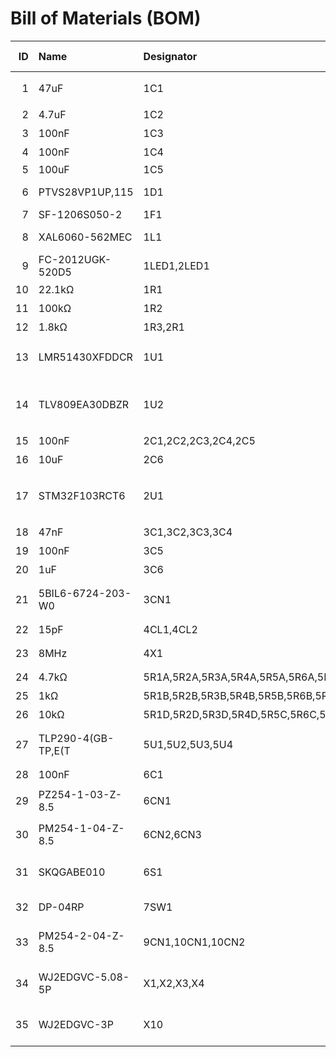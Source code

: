 # Bill of Materials (BOM)

|   ID | Name               | Designator                                                                                 | Footprint                           |   Quantity | Manufacturer Part       | Manufacturer               | Supplier   | Supplier Part   |   Price |
|-----:|:-------------------|:-------------------------------------------------------------------------------------------|:------------------------------------|-----------:|:------------------------|:---------------------------|:-----------|:----------------|--------:|
|    1 | 47uF               | 1C1                                                                                        | CAP-TH_BD6.3-P2.50-D0.5-FD          |          1 | 50YXM47MEFCTA6.3X11     | rubycon(红宝石)            | LCSC       | C473209         |   0.071 |
|    2 | 4.7uF              | 1C2                                                                                        | C1206                               |          1 | GRM319R61H475KA12D      | muRata(村田)               | LCSC       | C415529         |   0.072 |
|    3 | 100nF              | 1C3                                                                                        | C0603                               |          1 | GRM188R71H104KA93D      | muRata(村田)               | LCSC       | C77055          |   0.006 |
|    4 | 100nF              | 1C4                                                                                        | C0402                               |          1 | GRM155R71C104KA88D      | muRata(村田)               | LCSC       | C71629          |   0.002 |
|    5 | 100uF              | 1C5                                                                                        | C1210                               |          1 | C3225X6S0J107MT000N     | TDK                        | LCSC       | C342609         |   0.633 |
|    6 | PTVS28VP1UP,115    | 1D1                                                                                        | SOD-128_L3.7-W2.5-LS4.7-RD          |          1 | PTVS28VP1UP,115         | Nexperia(安世)             | LCSC       | C553404         |   0.302 |
|    7 | SF-1206S050-2      | 1F1                                                                                        | F1206                               |          1 | SF-1206S050-2           | BOURNS                     | LCSC       | C913260         |   0.226 |
|    8 | XAL6060-562MEC     | 1L1                                                                                        | IND-SMD_L6.6-W6.4                   |          1 | XAL6060-562MEC          | Coilcraft(线艺)            | LCSC       | C7419740        |   1.599 |
|    9 | FC-2012UGK-520D5   | 1LED1,2LED1                                                                                | LED0805-R-RD                        |          2 | NCD0805G1               | 国星光电                   | LCSC       | C84260          |   0.02  |
|   10 | 22.1kΩ             | 1R1                                                                                        | R0402                               |          1 | CRCW040222K1FKED        | VISHAY(威世)               | LCSC       | C844504         |   0.004 |
|   11 | 100kΩ              | 1R2                                                                                        | R0402                               |          1 | CRCW0402100KFKED        | VISHAY(威世)               | LCSC       | C481918         |   0.003 |
|   12 | 1.8kΩ              | 1R3,2R1                                                                                    | R0805                               |          2 | RC0805FR-071K8L         | YAGEO(国巨)                | LCSC       | C137579         |   0.002 |
|   13 | LMR51430XFDDCR     | 1U1                                                                                        | TSOT-23-6_L2.9-W1.6-P0.95-LS2.8-TL  |          1 | LMR51430XFDDCR          | TI(德州仪器)               | LCSC       | C5219260        |   1.358 |
|   14 | TLV809EA30DBZR     | 1U2                                                                                        | SOT-23-3_L2.9-W1.3-P1.90-LS2.4-BR   |          1 | TLV809EA30DBZR          | TI(德州仪器)               | LCSC       | C2860914        |   0.215 |
|   15 | 100nF              | 2C1,2C2,2C3,2C4,2C5                                                                        | C0603                               |          5 | CC0603KRX7R9BB104       | YAGEO(国巨)                | LCSC       | C14663          |   0.002 |
|   16 | 10uF               | 2C6                                                                                        | C0805                               |          1 | CC0805KKX7R7BB106       | YAGEO(国巨)                | LCSC       | C326595         |   0.1   |
|   17 | STM32F103RCT6      | 2U1                                                                                        | LQFP-64_L10.0-W10.0-P0.50-LS12.0-BL |          1 | STM32F103RCT6           | ST(意法半导体)             | LCSC       | C8323           |   1.659 |
|   18 | 47nF               | 3C1,3C2,3C3,3C4                                                                            | C0805                               |          4 | C0805C473J3GACAUTO      | KEMET(基美)                | LCSC       | C2182212        |   0.129 |
|   19 | 100nF              | 3C5                                                                                        | C1206                               |          1 | GRM31C5C1H104JA01L      | muRata(村田)               | LCSC       | C97946          |   0.089 |
|   20 | 1uF                | 3C6                                                                                        | C0805                               |          1 | CC0805JKX7R9BB105       | YAGEO(国巨)                | LCSC       | C541528         |   0.019 |
|   21 | 5BIL6-6724-203-W0  | 3CN1                                                                                       | HDR-TH_6P-P1.27-V-F-R2-C3-S1.27     |          1 | 5BIL6-6724-203-W0       | SAMZO(三佐)                | LCSC       | C39832927       |   0.145 |
|   22 | 15pF               | 4CL1,4CL2                                                                                  | C0603                               |          2 | CC0603JRNPO9BN150       | YAGEO(国巨)                | LCSC       | C107037         |   0.002 |
|   23 | 8MHz               | 4X1                                                                                        | OSC-SMD_2P-L3.2-W2.5                |          1 | NX3225GD-8MHZ-STD-CRA-3 | NDK                        | LCSC       | C889706         |   0.368 |
|   24 | 4.7kΩ              | 5R1A,5R2A,5R3A,5R4A,5R5A,5R6A,5R7A,5R8A,5R9A,5R10A,5R11A,5R12A,5R13A,5R14A,5R15A,5R16A     | R1206                               |         16 | RC1206FR-074K7L         | YAGEO(国巨)                | LCSC       | C137262         |   0.004 |
|   25 | 1kΩ                | 5R1B,5R2B,5R3B,5R4B,5R5B,5R6B,5R7B,5R8B,5R9B,5R10B,5R11B,5R12B,5R13B,5R14B,5R15B,5R16B     | R0805                               |         16 | RC0805FR-071KL          | YAGEO(国巨)                | LCSC       | C95781          |   0.002 |
|   26 | 10kΩ               | 5R1D,5R2D,5R3D,5R4D,5R5C,5R6C,5R7C,5R8C,5R9C,5R10C,5R11C,5R12C,5R13C,5R14C,5R15C,5R16C,6R1 | R0603                               |         17 | RC0603FR-0710KL         | YAGEO(国巨)                | LCSC       | C98220          |   0.001 |
|   27 | TLP290-4(GB-TP,E(T | 5U1,5U2,5U3,5U4                                                                            | SOP-16_L10.3-W4.4-P1.27-LS7.0-BL    |          4 | TLP290-4(GB-TP,E(T      | TOSHIBA(东芝)              | LCSC       | C39031          |   0.508 |
|   28 | 100nF              | 6C1                                                                                        | C0805                               |          1 | CC0805KRX7R9BB104       | YAGEO(国巨)                | LCSC       | C49678          |   0.005 |
|   29 | PZ254-1-03-Z-8.5   | 6CN1                                                                                       | HDR-TH_03P-P2.54-V-M                |          1 | PZ254-1-03-Z-8.5        | HCTL(华灿天禄)             | LCSC       | C2894926        |   0.037 |
|   30 | PM254-1-04-Z-8.5   | 6CN2,6CN3                                                                                  | HDR-TH_4P-P2.54-V-F                 |          2 | PM254-1-04-Z-8.5        | HCTL(华灿天禄)             | LCSC       | C2897367        |   0.106 |
|   31 | SKQGABE010         | 6S1                                                                                        | KEY-SMD_4P-L5.2-W5.2-P3.70-LS6.4    |          1 | SKQGABE010              | ALPSALPINE(阿尔卑斯阿尔派) | LCSC       | C115351         |   0.108 |
|   32 | DP-04RP            | 7SW1                                                                                       | SW-TH_DP-04BP                       |          1 | DP-04RP                 | 韩国韩荣                   | LCSC       | C129043         |   0.465 |
|   33 | PM254-2-04-Z-8.5   | 9CN1,10CN1,10CN2                                                                           | HDR-TH_8P-P2.54-V-F-R2-C4-S2.54     |          3 | PM254-2-04-Z-8.5        | HCTL(华灿天禄)             | LCSC       | C2897405        |   0.133 |
|   34 | WJ2EDGVC-5.08-5P   | X1,X2,X3,X4                                                                                | CONN-TH_WJ2EDGVC-5.08-5P            |          4 | WJ2EDGVC-5.08-5P        | KANGNEX(康奈克斯电气)      | LCSC       | C8423           |   0.097 |
|   35 | WJ2EDGVC-3P        | X10                                                                                        | CONN-TH_3P-P5.08-WJ2EDGVC-3P        |          1 | WJ2EDGVC-5.08-3P        | KANGNEX(康奈克斯电气)      | LCSC       | C8412           |   0.063 |
